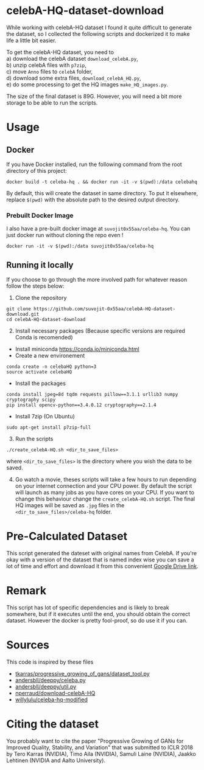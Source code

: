 # celebA-HQ-dataset-download
While working with celebA-HQ dataset I found it quite difficult to generate the dataset, so I collected the following scripts and dockerized it to make life a little bit easier.  

To get the celebA-HQ dataset, you need to  
 a) download the celebA dataset `download_celebA.py`,  
 b) unzip celebA files with `p7zip`,  
 c) move `Anno` files to `celebA` folder,  
 d) download some extra files, `download_celebA_HQ.py`,  
 e) do some processing to get the HQ images `make_HQ_images.py`.

The size of the final dataset is 89G. However, you will need a bit more storage to be able to run the scripts.

# Usage
## Docker

If you have Docker installed, run the following command from the root directory of this project:

`docker build -t celeba-hq . && docker run -it -v $(pwd):/data celebahq`

By default, this will create the dataset in same directory. To put it elsewhere, replace `$(pwd)` with the absolute path to the desired output directory.

### Prebuilt Docker Image
I also have a pre-built docker image at `suvojit0x55aa/celeba-hq`. You can just docker run without cloning the repo even ! 
```
docker run -it -v $(pwd):/data suvojit0x55aa/celeba-hq
```
## Running it locally
If you choose to go through the more involved path for whatever reason follow the steps below:

1) Clone the repository
```
git clone https://github.com/suvojit-0x55aa/celebA-HQ-dataset-download.git
cd celebA-HQ-dataset-download
```

2) Install necessary packages (Because specific versions are required Conda is recomended)
 * Install miniconda https://conda.io/miniconda.html
 * Create a new environement
 ```
 conda create -n celebaHQ python=3
 source activate celebaHQ
 ```
 * Install the packages
 ```
 conda install jpeg=8d tqdm requests pillow==3.1.1 urllib3 numpy cryptography scipy
 pip install opencv-python==3.4.0.12 cryptography==2.1.4
 ```
 * Install 7zip (On Ubuntu)
 ```
 sudo apt-get install p7zip-full
 ```

3) Run the scripts
```
./create_celebA-HQ.sh <dir_to_save_files>
```
where `<dir_to_save_files>` is the directory where you wish the data to be saved.

4) Go watch a movie, theses scripts will take a few hours to run depending on your internet connection and your CPU power. By default the script will launch as many jobs as you have cores on your CPU. If you want to change this behaviour change the `create_celebA-HQ.sh` script. The final HQ images will be saved as `.jpg` files in the `<dir_to_save_files>/celeba-hq` folder.

# Pre-Calculated Dataset
This script generated the dateset with original names from CelebA. If you're okay with a version of the dataset that is named index wise you can save a lot of time and effort and download it from this convenient [Google Drive link](https://drive.google.com/drive/folders/11Vz0fqHS2rXDb5pprgTjpD7S2BAJhi1P?usp=sharing).
# Remark
This script has lot of specific dependencies and is likely to break somewhere, but if it executes until the end, you should obtain the correct dataset. However the docker is pretty fool-proof, so do use it if you can.

# Sources
This code is inspired by these files
* [tkarras/progressive_growing_of_gans/dataset_tool.py](https://github.com/tkarras/progressive_growing_of_gans/blob/master/dataset_tool.py)
* [andersbll/deeppy/celeba.py](https://github.com/andersbll/deeppy/blob/master/deeppy/dataset/celeba.py)
* [andersbll/deeppy/util.py](https://github.com/andersbll/deeppy/blob/master/deeppy/dataset/util.py)
* [nperraud/download-celebA-HQ](https://github.com/nperraud/download-celebA-HQ)
* [willylulu/celeba-hq-modified](https://github.com/willylulu/celeba-hq-modified)

# Citing the dataset
You probably want to cite the paper "Progressive Growing of GANs for Improved Quality, Stability, and Variation" that was submitted to ICLR 2018 by Tero Karras (NVIDIA), Timo Aila (NVIDIA), Samuli Laine (NVIDIA), Jaakko Lehtinen (NVIDIA and Aalto University).
